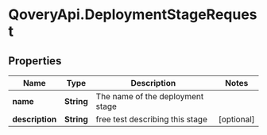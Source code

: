 # QoveryApi.DeploymentStageRequest

## Properties

Name | Type | Description | Notes
------------ | ------------- | ------------- | -------------
**name** | **String** | The name of the deployment stage | 
**description** | **String** | free test describing this stage | [optional] 


